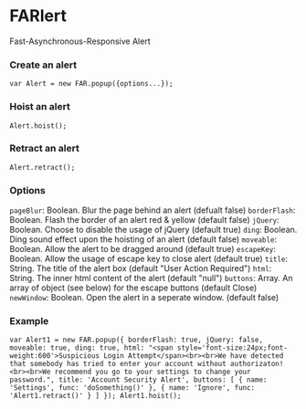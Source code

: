 # FARlert
Fast-Asynchronous-Responsive Alert

### Create an alert
`var Alert = new FAR.popup({options...});`
<br>
### Hoist an alert
`Alert.hoist();`
<br>
### Retract an alert
`Alert.retract();`
<br>
### Options
`pageBlur`: Boolean. Blur the page behind an alert (defualt false)
`borderFlash`: Boolean. Flash the border of an alert red & yellow (default false)
`jQuery`: Boolean. Choose to disable the usage of jQuery (default true)
`ding`: Boolean. Ding sound effect upon the hoisting of an alert (default false)
`moveable`: Boolean. Allow the alert to be dragged around (default true)
`escapeKey`: Boolean. Allow the usage of escape key to close alert (default true)
`title`: String. The title of the alert box (default "User Action Required")
`html`: String. The inner html content of the alert (default "null")
`buttons`: Array. An array of object (see below) for the escape buttons (default Close)
`newWindow`: Boolean. Open the alert in a seperate window. (default false)
<br>
### Example
``
var Alert1 = new FAR.popup({
            borderFlash: true,
            jQuery: false,
            moveable: true,
            ding: true,
            html: "<span style='font-size:24px;font-weight:600'>Suspicious Login Attempt</span><br><br>We have detected that somebody has tried to enter your account without authorizaton!<br><br>We recommend you go to your settings to change your password.",
            title: 'Account Security Alert',
            buttons: [
                {
                    name: 'Settings',
                    func: 'doSomething()'
                },
                {
                    name: 'Ignore',
                    func: 'Alert1.retract()'
                }
            ]
        });
 Alert1.hoist();
``
